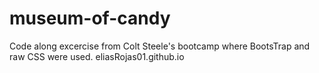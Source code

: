 # museum-of-candy
Code along excercise from Colt Steele's bootcamp where BootsTrap and raw CSS were used.
 eliasRojas01.github.io

